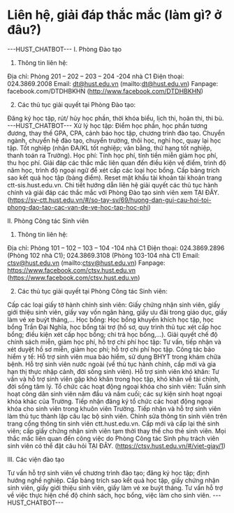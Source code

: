 # Liên hệ, giải đáp thắc mắc (làm gì? ở đâu?)


 ---HUST_CHATBOT---
I. Phòng Đào tạo
1. Thông tin liên hệ:

Địa chỉ: Phòng 201 – 202 – 203 – 204 -204 nhà C1
Điện thoại: 024.3869.2008
Email: dt@hust.edu.vn (mailto:dt@hust.edu.vn)
Fanpage: facebook.com/DTDHBKHN (http://www.facebook.com/DTDHBKHN)

2. Các thủ tục giải quyết tại Phòng Đào tạo:

Đăng ký học tập, rút/ hủy học phần, thời khóa biểu, lịch thi, hoãn thi, thi bù. 
 ---HUST_CHATBOT---
Xử lý học tập: Điểm học phần, học phần tương đương, thay thế GPA, CPA, cảnh báo học tập, chương trình đào tạo. Chuyển ngành, chuyển hệ đào tạo, chuyển trường, thôi học, nghỉ học, quay lại học tập. Tốt nghiệp (nhận ĐA/KL tốt nghiệp; văn bằng, thứ hạng tốt nghiệp, thanh toán ra Trường). Học phí: Tính học phí, tính tiền miễn giảm học phí, thu học phí. Giải đáp các thắc mắc liên quan đến điều kiện về điểm, trình độ năm học, trình độ ngoại ngữ để xét cấp các loại học bổng. Cấp bảng trích sao kết quả học tập (bảng điểm). Reset mật khẩu tài khoản tài khoản trang ctt-sis.hust.edu.vn. Chi tiết hướng dẫn liên hệ giải quyết các thủ tục hành chính và giải đáp các thắc mắc với Phòng Đào tạo sinh viên xem TẠI ĐÂY. (https://sv-ctt.hust.edu.vn/#/so-tay-sv/69/huong-dan-gui-cau-hoi-toi-phong-dao-tao-cac-van-de-ve-hoc-tap-hoc-phi)

II. Phòng Công tác Sinh viên
1. Thông tin liên hệ:

Địa chỉ: Phòng 101 – 102 – 103 – 104 -104 nhà C1
Điện thoại: 024.3869.2896 (Phòng 102 nhà C1); 024.3869.3108 (Phòng 103-104 nhà C1)
Email: ctsv@hust.edu.vn (mailto:ctsv@hust.edu.vn)
Fanpage: https://www.facebook.com/ctsv.hust.edu.vn (https://www.facebook.com/ctsv.hust.edu.vn)

2. Các thủ tục giải quyết tại Phòng Công tác Sinh viên:

Cấp các loại giấy tờ hành chính sinh viên: Giấy chứng nhận sinh viên, giấy giới thiệu sinh viên, giấy vay vốn ngân hàng, giấy ưu đãi trong giáo dục, giấy làm vé xe buýt tháng,…
Học bổng: Học bổng khuyến khích học tập, học bổng Trần Đại Nghĩa, học bổng tài trợ (hồ sơ, quy trình thủ tục xét cấp học bổng; điều kiện xét cấp học bổng; chi trả học bổng,…). Giải quyết chế độ chính sách miễn, giảm học phí, hỗ trợ chi phí học tập: Tư vấn, tiếp nhận và xét duyệt hồ sơ miễn, giảm học phí; hỗ trợ chi phí học tập. Công tác bảo hiểm y tế: Hỗ trợ sinh viên mua bảo hiểm, sử dụng BHYT trong khám chữa bệnh. Hỗ trợ sinh viên nước ngoài (về thủ tục hành chính, cấp mới và gia hạn thị thực nhập cảnh, đời sống sinh viên). Hỗ trợ sinh viên khó khăn: Tư vấn và hỗ trợ sinh viên gặp khó khăn trong học tập, khó khăn về tài chính, đời sống tâm lý. Tổ chức các hoạt động ngoại khóa cho sinh viên: Tuần sinh hoạt công dân sinh viên năm đầu và năm cuối; các sự kiện sinh hoạt ngoại khóa khác của Trường. Tiếp nhận đăng ký tổ chức các hoạt động ngoại khóa cho sinh viên trong khuôn viên Trường. Tiếp nhận và hỗ trợ sinh viên làm thủ tục thành lập câu lạc bộ sinh viên. Chỉnh sửa thông tin sinh viên trên trang cổng thông tin sinh viên ctt.hust.edu.vn. Cấp mới và cấp lại thẻ sinh viên; cấp giấy chứng nhận sinh viên tạm thời thay thế cho thẻ sinh viên. Mọi thắc mắc liên quan đến công việc do Phòng Công tác Sinh phụ trách viên sinh viên có thể đặt câu hỏi TẠI ĐÂY. (https://ctsv.hust.edu.vn/#/viet-giay/1)

III. Các viện đào tạo

Tư vấn hỗ trợ sinh viên về chương trình đào tạo; đăng ký học tập; định hướng nghề nghiệp. Cấp bảng trích sao kết quả học tập, giấy chứng nhận sinh viên, giấy giới thiệu sinh viên, giấy làm vé xe buýt tháng. Tư vấn hỗ trợ về việc thực hiện chế độ chính sách, học bổng, việc làm cho sinh viên. 
 ---HUST_CHATBOT---